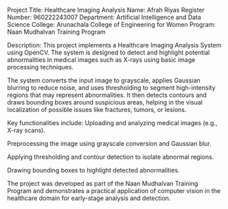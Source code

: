 Project Title: Healthcare Imaging Analysis
Name: Afrah Riyas
Register Number: 960222243007
Department: Artificial Intelligence and Data Science
College: Arunachala College of Engineering for Women
Program: Naan Mudhalvan Training Program

Description:
This project implements a Healthcare Imaging Analysis System using OpenCV. The system is designed to detect and highlight potential abnormalities in medical images such as X-rays using basic image processing techniques.

The system converts the input image to grayscale, applies Gaussian blurring to reduce noise, and uses thresholding to segment high-intensity regions that may represent abnormalities. It then detects contours and draws bounding boxes around suspicious areas, helping in the visual localization of possible issues like fractures, tumors, or lesions.

Key functionalities include:
Uploading and analyzing medical images (e.g., X-ray scans).

Preprocessing the image using grayscale conversion and Gaussian blur.

Applying thresholding and contour detection to isolate abnormal regions.

Drawing bounding boxes to highlight detected abnormalities.

The project was developed as part of the Naan Mudhalvan Training Program and demonstrates a practical application of computer vision in the healthcare domain for early-stage analysis and detection.
